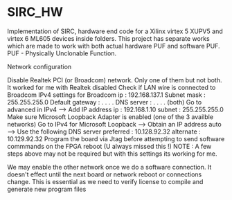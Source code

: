 SIRC_HW
=======

Implementation of SIRC, hardware end code for a Xilinx virtex 5 XUPV5 and virtex 6 ML605 devices inside folders. This project has separate works which are made to work with both actual hardware PUF and software PUF. PUF - Physically Unclonable Function.


Network configuration

Disable Realtek PCI (or Broadcom) network. Only one of them but not both. It worked for me with Realtek disabled
Check if LAN wire is connected to Broadcom
IPv4 settings for Broadcom ip : 192.168.137.1 Subnet mask : 255.255.255.0 Default gateway : . . . . DNS server : . . . . (both)
Go to advanced in IPv4 --> Add IP address ip : 192.168.1.10 subnet : 255.255.255.0
Make sure Microsoft Loopback Adapter is enabled (one of the 3 availble networks)
Go to IPv4 for Microsoft Loopback --> Obtain an IP address auto --> Use the following DNS server preferred : 10.128.92.32 alternate : 10.129.92.32
Program the board via Jtag before attempting to send software commmands on the FPGA reboot (U always missed this !)
NOTE : A few steps above may not be required but with this settings its working for me.

We may enable the other network once we do a software connection. It doesn't effect until the next board or network reboot or connections change. This is essential as we need to verify license to compile and generate new program files
